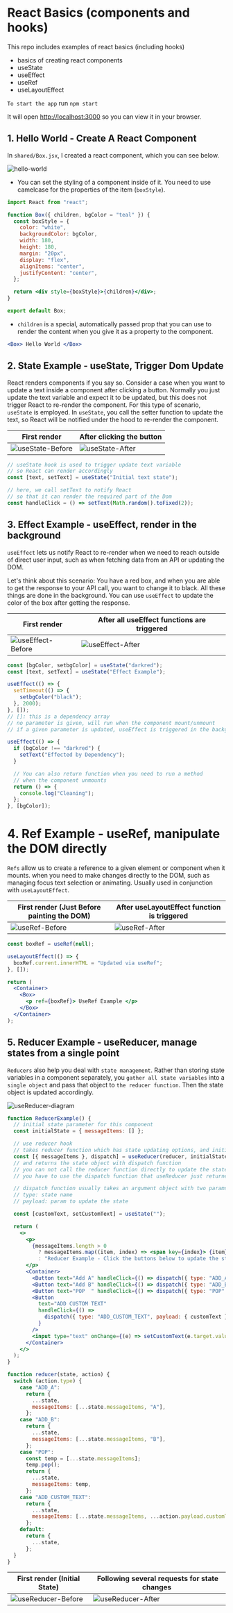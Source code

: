# React Basics (components and hooks)

This repo includes examples of react basics (including hooks)

- basics of creating react components
- useState
- useEffect
- useRef
- useLayoutEffect

`To start the app` run `npm start`

It will open [http://localhost:3000](http://localhost:3000) so you can view it in your browser.

## 1. Hello World - Create A React Component

In `shared/Box.jsx`, I created a react component, which you can see below.

![hello-world](./images/hello-world.png)

- You can set the styling of a component inside of it. You need to use camelcase for the properties of the item (`boxStyle`).

```jsx
import React from "react";

function Box({ children, bgColor = "teal" }) {
  const boxStyle = {
    color: "white",
    backgroundColor: bgColor,
    width: 180,
    height: 180,
    margin: "20px",
    display: "flex",
    alignItems: "center",
    justifyContent: "center",
  };

  return <div style={boxStyle}>{children}</div>;
}

export default Box;
```

- `children` is a special, automatically passed prop that you can use to render the content when you give it as a property to the component.

```jsx
<Box> Hello World </Box>
```

## 2. State Example - useState, Trigger Dom Update

React renders components if you say so. Consider a case when you want to update a text inside a component after clicking a button. Normally you just update the text variable and expect it to be updated, but this does not trigger React to re-render the component. For this type of scenario, `useState` is employed. In `useState`, you call the setter function to update the text, so React will be notified under the hood to re-render the component.

| First render                                     | After clicking the button                      |
| ------------------------------------------------ | ---------------------------------------------- |
| ![useState-Before](./images/useState-Before.png) | ![useState-After](./images/useState-After.png) |

```jsx
// useState hook is used to trigger update text variable
// so React can render accordingly
const [text, setText] = useState("Initial text state");

// here, we call setText to notify React
// so that it can render the required part of the Dom
const handleClick = () => setText(Math.random().toFixed(2));
```

## 3. Effect Example - useEffect, render in the background

`useEffect` lets us notify React to re-render when we need to reach outside of direct user input, such as when fetching data from an API or updating the DOM.

Let's think about this scenario: You have a red box, and when you are able to get the response to your API call, you want to change it to black. All these things are done in the background. You can use `useEffect` to update the color of the box after getting the response.

| First render                                       | After all useEffect functions are triggered      |
| -------------------------------------------------- | ------------------------------------------------ |
| ![useEffect-Before](./images/useEffect-Before.png) | ![useEffect-After](./images/useEffect-After.png) |

```jsx
const [bgColor, setbgColor] = useState("darkred");
const [text, setText] = useState("Effect Example");

useEffect(() => {
  setTimeout(() => {
    setbgColor("black");
  }, 2000);
}, []);
// []: this is a dependency array
// no parameter is given, will run when the component mount/unmount
// if a given parameter is updated, useEffect is triggered in the background

useEffect(() => {
  if (bgColor !== "darkred") {
    setText("Effected by Dependency");
  }

  // You can also return function when you need to run a method
  // when the component unmounts
  return () => {
    console.log("Cleaning");
  };
}, [bgColor]);
```

# 4. Ref Example - useRef, manipulate the DOM directly

`Refs` allow us to create a reference to a given element or component when it mounts. when you need to make changes directly to the DOM, such as managing focus text selection or animating. Usually used in conjunction with `useLayoutEffect`.

| First render (Just Before painting the DOM)  | After useLayoutEffect function is triggered |
| -------------------------------------------- | ------------------------------------------- |
| ![useRef-Before](./images/useRef-before.png) | ![useRef-After](./images/useRef-after.png)  |

```jsx
const boxRef = useRef(null);

useLayoutEffect(() => {
  boxRef.current.innerHTML = "Updated via useRef";
}, []);

return (
  <Container>
    <Box>
      <p ref={boxRef}> UseRef Example </p>
    </Box>
  </Container>
);
```

## 5. Reducer Example - useReducer, manage states from a single point

`Reducers` also help you deal with `state management`. Rather than storing state variables in a component separately, you `gather all state variables` into a `single object` and pass that object to `the reducer function`. Then the state object is updated accordingly.

![useReducer-diagram](./images/useReducer-diagram.png)

```jsx
function ReducerExample() {
  // initial state parameter for this component
  const initialState = { messageItems: [] };

  // use reducer hook
  // takes reducer function which has state updating options, and initial state as parameters
  const [{ messageItems }, dispatch] = useReducer(reducer, initialState);
  // and returns the state object with dispatch function
  // you can not call the reducer function directly to update the state
  // you have to use the dispatch function that useReducer just returned.

  // dispatch function usually takes an argument object with two params
  // type: state name
  // payload: param to update the state

  const [customText, setCustomText] = useState("");

  return (
    <>
      <p>
        {messageItems.length > 0
          ? messageItems.map((item, index) => <span key={index}> {item} </span>)
          : "Reducer Example - Click the buttons below to update the state"}
      </p>
      <Container>
        <Button text="Add A" handleClick={() => dispatch({ type: "ADD_A" })} />
        <Button text="Add B" handleClick={() => dispatch({ type: "ADD_B" })} />
        <Button text="POP  " handleClick={() => dispatch({ type: "POP" })} />
        <Button
          text="ADD CUSTOM TEXT"
          handleClick={() =>
            dispatch({ type: "ADD_CUSTOM_TEXT", payload: { customText } })
          }
        />
        <input type="text" onChange={(e) => setCustomText(e.target.value)} />
      </Container>
    </>
  );
}

function reducer(state, action) {
  switch (action.type) {
    case "ADD_A":
      return {
        ...state,
        messageItems: [...state.messageItems, "A"],
      };
    case "ADD_B":
      return {
        ...state,
        messageItems: [...state.messageItems, "B"],
      };
    case "POP":
      const temp = [...state.messageItems];
      temp.pop();
      return {
        ...state,
        messageItems: temp,
      };
    case "ADD_CUSTOM_TEXT":
      return {
        ...state,
        messageItems: [...state.messageItems, ...action.payload.customText],
      };
    default:
      return {
        ...state,
      };
  }
}
```

| First render (Initial State)                         | Following several requests for state changes       |
| ---------------------------------------------------- | -------------------------------------------------- |
| ![useReducer-Before](./images/useReducer-before.png) | ![useReducer-After](./images/useReducer-after.png) |
